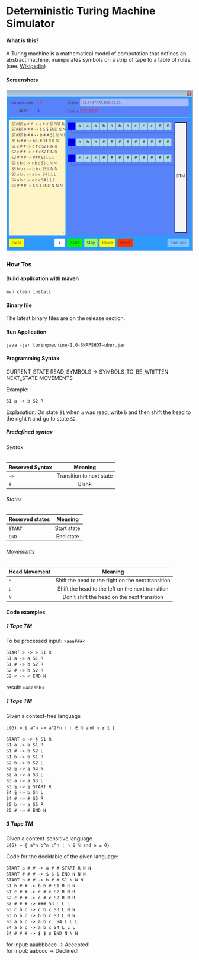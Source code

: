 Deterministic Turing Machine Simulator
=========

#### What is this?

A Turing machine is a mathematical model of computation that defines an abstract machine, 
manipulates symbols on a strip of tape to a table of rules. 
(see. [Wikipedia](https://en.wikipedia.org/wiki/Turing_machine))


#### Screenshots

![Screenshot](screenshot.png)

### How Tos

#### Build application with maven

```console
mvn clean install
```

#### Binary file

The latest binary files are on the release section.

#### Run Application

```console
java -jar turingmachine-1.0-SNAPSHOT-uber.jar
```

#### Programming Syntax

CURRENT_STATE READ_SYMBOLS -> SYMBOLS_TO_BE_WRITTEN NEXT_STATE MOVEMENTS  

Example:

```code
S1 a -> b S2 R
```
Explanation: On state `S1` when `a` was read, write `b` and then shift the head to the right `R` and go to state `S2`.

##### Predefined syntax

###### Syntax

| Reserved Syntax   | Meaning                                       |
| ----------------- |:---------------------------------------------:|
| `->`              | Transition to next state                      |
| `#`               | Blank                                         |

###### States

| Reserved states   | Meaning                                       |
| ----------------- |:---------------------------------------------:|
| `START`           | Start state                                   |
| `END`             | End state                                     |

###### Movements

| Head Movement     | Meaning                                            |
| ----------------- |:--------------------------------------------------:|
| `R`               | Shift the head to the right on the next transition |
| `L`               | Shift the head to the left on the next transition  |
| `N`               | Don't shift the head on the next transition        |

#### Code examples 

##### 1 Tape TM

To be processed input: `>aaa###<`

```console
START > -> > S1 R
S1 a -> a S1 R
S1 # -> b S2 R
S2 # -> b S2 R
S2 < -> < END N
```

result: `>aaabbb<`

##### 1 Tape TM

Given a context-free language  

`L(G) = { a^n -> a^2*n | n ∈ ℕ and n ≥ 1 }`  

```console
START a -> § S1 R
S1 a -> a S1 R
S1 # -> b S2 L
S1 b -> b S1 R
S2 b -> b S2 L
S2 § -> § S4 N
S2 a -> a S3 L
S3 a -> a S3 L
S3 § -> § START R
S4 § -> b S4 L
S4 # -> # S5 R
S5 b -> a S5 R
S5 # -> # END N 
```

##### 3 Tape TM

Given a context-sensitive language  
`L(G) = { a^n b^n c^n | n ∈ ℕ and n ≥ 0}`

Code for the decidable of the given language:

```console
START a # # -> a # # START R N N
START # # # -> $ $ $ END N N N
START b # # -> b # # S1 N N N
S1 b # # -> b b # S1 R R N
S1 c # # -> c # c S2 R N R
S2 c # # -> c # c S2 R N R
S2 # # # -> ### S3 L L L
S3 c b c -> c b c S3 L N N
S3 b b c -> b b c S3 L N N
S3 a b c -> a b c  S4 L L L
S4 a b c -> a b c S4 L L L
S4 # # # -> $ $ $ END N N N
```

for input: aaabbbccc -> Accepted!<br>
for input: aabccc -> Declined!  